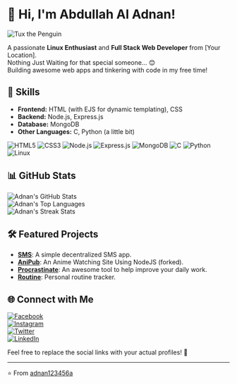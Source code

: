 # 👋 Hi, I'm Abdullah Al Adnan!

![Tux the Penguin](https://upload.wikimedia.org/wikipedia/commons/a/af/Tux.png)

A passionate **Linux Enthusiast** and **Full Stack Web Developer** from [Your Location].  
Nothing Just Waiting for that special someone... 😊  
Building awesome web apps and tinkering with code in my free time!

## 🚀 Skills
- **Frontend:** HTML (with EJS for dynamic templating), CSS  
- **Backend:** Node.js, Express.js  
- **Database:** MongoDB  
- **Other Languages:** C, Python (a little bit)  

![HTML5](https://img.shields.io/badge/HTML5-E34F26?style=for-the-badge&logo=html5&logoColor=white)
![CSS3](https://img.shields.io/badge/CSS3-1572B6?style=for-the-badge&logo=css3&logoColor=white)
![Node.js](https://img.shields.io/badge/Node.js-43853D?style=for-the-badge&logo=node.js&logoColor=white)
![Express.js](https://img.shields.io/badge/Express.js-000000?style=for-the-badge&logo=express&logoColor=white)
![MongoDB](https://img.shields.io/badge/MongoDB-4EA94B?style=for-the-badge&logo=mongodb&logoColor=white)
![C](https://img.shields.io/badge/C-00599C?style=for-the-badge&logo=c&logoColor=white)
![Python](https://img.shields.io/badge/Python-3776AB?style=for-the-badge&logo=python&logoColor=white)
![Linux](https://img.shields.io/badge/Linux-FCC624?style=for-the-badge&logo=linux&logoColor=black)

## 📊 GitHub Stats
![Adnan's GitHub Stats](https://github-readme-stats.vercel.app/api?username=adnan123456a&show_icons=true&theme=dracula&hide_border=true&include_all_commits=true&count_private=true)  
![Adnan's Top Languages](https://github-readme-stats.vercel.app/api/top-langs/?username=adnan123456a&layout=compact&theme=dracula&hide_border=true)  
![Adnan's Streak Stats](https://github-readme-streak-stats.herokuapp.com/?user=adnan123456a&theme=dracula&hide_border=true)

## 🛠️ Featured Projects
- **[SMS](https://github.com/adnan123456a/SMS)**: A simple decentralized SMS app.  
- **[AniPub](https://github.com/adnan123456a/AniPub)**: An Anime Watching Site Using NodeJS (forked).  
- **[Procrastinate](https://github.com/adnan123456a/Procrastinate)**: An awesome tool to help improve your daily work.  
- **[Routine](https://github.com/adnan123456a/Routine)**: Personal routine tracker.  

## 🌐 Connect with Me
[![Facebook](https://img.shields.io/badge/Facebook-%231877F2.svg?style=for-the-badge&logo=Facebook&logoColor=white)](https://facebook.com/yourusername)  
[![Instagram](https://img.shields.io/badge/Instagram-%23E4405F.svg?style=for-the-badge&logo=Instagram&logoColor=white)](https://instagram.com/yourusername)  
[![Twitter](https://img.shields.io/badge/Twitter-%231DA1F2.svg?style=for-the-badge&logo=Twitter&logoColor=white)](https://twitter.com/yourusername)  
[![LinkedIn](https://img.shields.io/badge/LinkedIn-%230077B5.svg?style=for-the-badge&logo=linkedin&logoColor=white)](https://linkedin.com/in/yourusername)  

Feel free to replace the social links with your actual profiles! 🚀  

---

⭐️ From [adnan123456a](https://github.com/adnan123456a)
